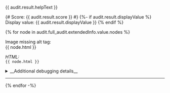 {{ audit.result.helpText }}

{# Score: {{ audit.result.score }} #}
{%- if audit.result.displayValue %}
Display value: {{ audit.result.displayValue }}
{% endif %}

{% for node in audit.full_audit.extendedInfo.value.nodes %}

Image missing alt tag:<br>
{{ node.html }}

_HTML:_ <br>
`{{ node.html }}`

<details>
<summary>__Additional debugging details__</summary>

_Selector path:_ <br> `{{ node.target }}`
`{{ node.target }}`

_DOM path:_ <br>
`{{ node.path }}`

_Summary:_ <br>
{{ node.failureSummary }}
</details>
<hr>
{% endfor -%}
